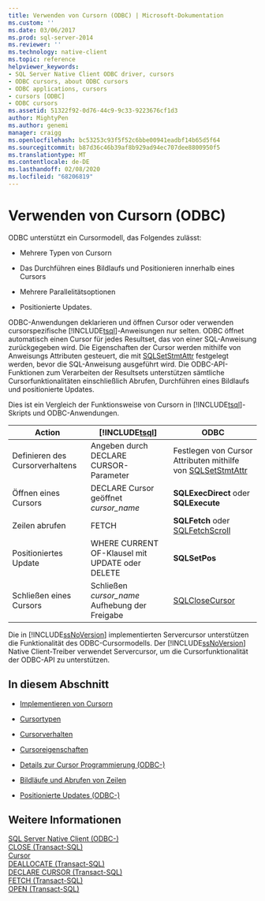 ```yaml
---
title: Verwenden von Cursorn (ODBC) | Microsoft-Dokumentation
ms.custom: ''
ms.date: 03/06/2017
ms.prod: sql-server-2014
ms.reviewer: ''
ms.technology: native-client
ms.topic: reference
helpviewer_keywords:
- SQL Server Native Client ODBC driver, cursors
- ODBC cursors, about ODBC cursors
- ODBC applications, cursors
- cursors [ODBC]
- ODBC cursors
ms.assetid: 51322f92-0d76-44c9-9c33-9223676cf1d3
author: MightyPen
ms.author: genemi
manager: craigg
ms.openlocfilehash: bc53253c93f5f52c6bbe00941eadbf14b65d5f64
ms.sourcegitcommit: b87d36c46b39af8b929ad94ec707dee8800950f5
ms.translationtype: MT
ms.contentlocale: de-DE
ms.lasthandoff: 02/08/2020
ms.locfileid: "68206819"
---
```

# <a name="using-cursors-odbc"></a>Verwenden von Cursorn (ODBC)
  ODBC unterstützt ein Cursormodell, das Folgendes zulässt:  
  
-   Mehrere Typen von Cursorn  
  
-   Das Durchführen eines Bildlaufs und Positionieren innerhalb eines Cursors  
  
-   Mehrere Parallelitätsoptionen  
  
-   Positionierte Updates.  
  
 ODBC-Anwendungen deklarieren und öffnen Cursor oder verwenden cursorspezifische [!INCLUDE[tsql](../../includes/tsql-md.md)]-Anweisungen nur selten. ODBC öffnet automatisch einen Cursor für jedes Resultset, das von einer SQL-Anweisung zurückgegeben wird. Die Eigenschaften der Cursor werden mithilfe von Anweisungs Attributen gesteuert, die mit [SQLSetStmtAttr](../native-client-odbc-api/sqlsetstmtattr.md) festgelegt werden, bevor die SQL-Anweisung ausgeführt wird. Die ODBC-API-Funktionen zum Verarbeiten der Resultsets unterstützen sämtliche Cursorfunktionalitäten einschließlich Abrufen, Durchführen eines Bildlaufs und positionierte Updates.  
  
 Dies ist ein Vergleich der Funktionsweise von Cursorn in [!INCLUDE[tsql](../../includes/tsql-md.md)]-Skripts und ODBC-Anwendungen.  
  
|Action|[!INCLUDE[tsql](../../includes/tsql-md.md)]|ODBC|  
|------------|------------------------|----------|  
|Definieren des Cursorverhaltens|Angeben durch DECLARE CURSOR-Parameter|Festlegen von Cursor Attributen mithilfe von [SQLSetStmtAttr](../native-client-odbc-api/sqlsetstmtattr.md)|  
|Öffnen eines Cursors|DECLARE Cursor geöffnet *cursor_name*|**SQLExecDirect** oder **SQLExecute**|  
|Zeilen abrufen|FETCH|**SQLFetch** oder [SQLFetchScroll](../native-client-odbc-api/sqlfetchscroll.md)|  
|Positioniertes Update|WHERE CURRENT OF-Klausel mit UPDATE oder DELETE|**SQLSetPos**|  
|Schließen eines Cursors|Schließen *cursor_name* Aufhebung der Freigabe|[SQLCloseCursor](../native-client-odbc-api/sqlclosecursor.md)|  
  
 Die in [!INCLUDE[ssNoVersion](../../includes/ssnoversion-md.md)] implementierten Servercursor unterstützen die Funktionalität des ODBC-Cursormodells. Der [!INCLUDE[ssNoVersion](../../includes/ssnoversion-md.md)] Native Client-Treiber verwendet Servercursor, um die Cursorfunktionalität der ODBC-API zu unterstützen.  
  
## <a name="in-this-section"></a>In diesem Abschnitt  
  
-   [Implementieren von Cursorn](implementation/how-cursors-are-implemented.md)  
  
-   [Cursortypen](cursor-types.md)  
  
-   [Cursorverhalten](cursor-behaviors.md)  
  
-   [Cursoreigenschaften](properties/cursor-properties.md)  
  
-   [Details zur Cursor Programmierung &#40;ODBC-&#41;](programming/cursor-programming-details-odbc.md)  
  
-   [Bildläufe und Abrufen von Zeilen](../native-client-ole-db-rowsets/fetching-rows.md)  
  
-   [Positionierte Updates &#40;ODBC-&#41;](positioned-updates-odbc.md)  
  
## <a name="see-also"></a>Weitere Informationen  
 [SQL Server Native Client &#40;ODBC-&#41;](../native-client/odbc/sql-server-native-client-odbc.md)   
 [CLOSE &#40;Transact-SQL&#41;](/sql/t-sql/language-elements/close-transact-sql)   
 [Cursor](../../relational-databases/cursors.md)   
 [DEALLOCATE &#40;Transact-SQL&#41;](/sql/t-sql/language-elements/deallocate-transact-sql)   
 [DECLARE CURSOR &#40;Transact-SQL&#41;](/sql/t-sql/language-elements/declare-cursor-transact-sql)   
 [FETCH &#40;Transact-SQL&#41;](/sql/t-sql/language-elements/fetch-transact-sql)   
 [OPEN &#40;Transact-SQL&#41;](/sql/t-sql/language-elements/open-transact-sql)  
  
  
